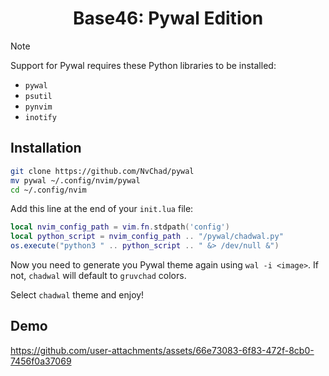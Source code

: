 <h1 align="center">Base46: Pywal Edition</h1>

> [!NOTE]
> Support for Pywal requires these Python libraries to be installed:
> - `pywal`
> - `psutil`
> - `pynvim`
> - `inotify`

## Installation
```bash
git clone https://github.com/NvChad/pywal
mv pywal ~/.config/nvim/pywal
cd ~/.config/nvim
```
Add this line at the end of your `init.lua` file:
```lua
local nvim_config_path = vim.fn.stdpath('config')
local python_script = nvim_config_path .. "/pywal/chadwal.py"
os.execute("python3 " .. python_script .. " &> /dev/null &")
```
Now you need to generate you Pywal theme again using `wal -i <image>`. If not, `chadwal` will default to `gruvchad` colors.

Select `chadwal` theme and enjoy!
## Demo
https://github.com/user-attachments/assets/66e73083-6f83-472f-8cb0-7456f0a37069
